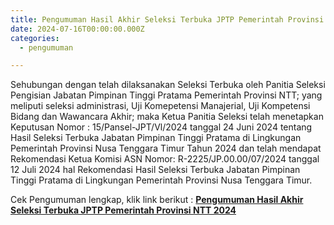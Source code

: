 ```yaml
---
title: Pengumuman Hasil Akhir Seleksi Terbuka JPTP Pemerintah Provinsi NTT 2024
date: 2024-07-16T00:00:00.000Z
categories:
  - pengumuman

---
```


Sehubungan dengan telah dilaksanakan Seleksi Terbuka oleh Panitia Seleksi Pengisian Jabatan Pimpinan Tinggi Pratama Pemerintah Provinsi NTT; yang meliputi seleksi administrasi, Uji Komepetensi Manajerial, Uji Kompetensi Bidang dan Wawancara Akhir; maka Ketua Panitia Seleksi telah menetapkan Keputusan Nomor : 15/Pansel-JPT/Vl/2024 tanggal 24 Juni 2024 tentang Hasil Seleksi Terbuka Jabatan Pimpinan Tinggi Pratama di Lingkungan Pemerintah Provinsi Nusa Tenggara Timur Tahun 2024 dan telah mendapat Rekomendasi Ketua Komisi ASN Nomor: R-2225/JP.00.00/07/2024 tanggal 12 Juli 2024 hal Rekomendasi Hasil Seleksi Terbuka Jabatan Pimpinan Tinggi Pratama di Lingkungan Pemerintah Provinsi Nusa Tenggara Timur.

Cek Pengumuman lengkap, klik link berikut : [**Pengumuman Hasil Akhir Seleksi Terbuka JPTP Pemerintah Provinsi NTT 2024**](https://bkd.nttprov.go.id/web/wp-content/uploads/2024/07/Pengumuman-Hasil-Akhir-Seleksi-Terbuka-JPTP-Pemerintah-Provinsi-NTT-2024.pdf)
